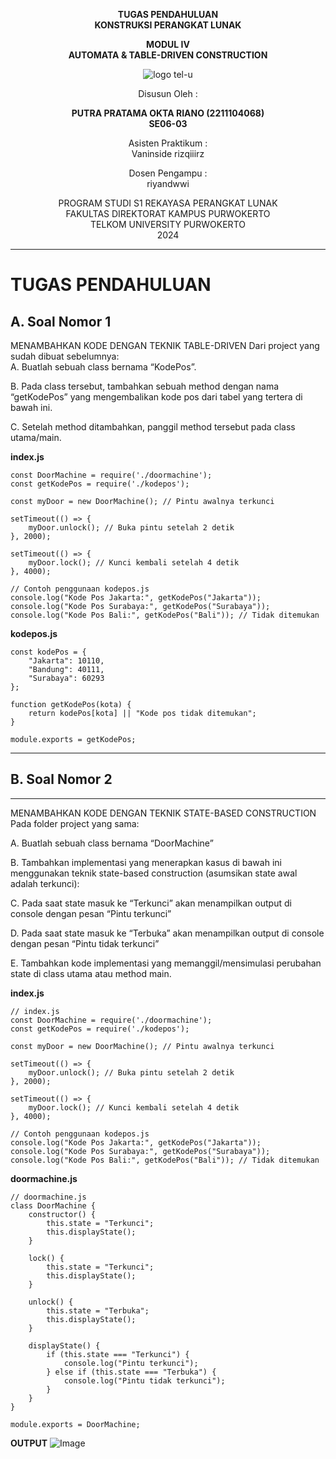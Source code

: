 <div align="center">

**TUGAS PENDAHULUAN**  
**KONSTRUKSI PERANGKAT LUNAK**

**MODUL IV**  
**AUTOMATA & TABLE-DRIVEN CONSTRUCTION**

![logo tel-u](https://github.com/user-attachments/assets/3a44181d-9c92-47f6-8cf0-87755117fd99)

Disusun Oleh :

**PUTRA PRATAMA OKTA RIANO (2211104068)**  
**SE06-03**

Asisten Praktikum :  
Vaninside
rizqiiirz

Dosen Pengampu :  <br>
riyandwwi

PROGRAM STUDI S1 REKAYASA PERANGKAT LUNAK  
FAKULTAS DIREKTORAT KAMPUS PURWOKERTO  
TELKOM UNIVERSITY PURWOKERTO  
2024

</div>

---

# TUGAS PENDAHULUAN

## A. Soal Nomor 1

MENAMBAHKAN KODE DENGAN TEKNIK TABLE-DRIVEN Dari project yang sudah dibuat sebelumnya:<br>
A. Buatlah sebuah class bernama “KodePos”. </p>
B. Pada class tersebut, tambahkan sebuah method dengan nama “getKodePos” yang
mengembalikan kode pos dari tabel yang tertera di bawah ini. </p>
C. Setelah method ditambahkan, panggil method tersebut pada class utama/main. </p>

**index.js** 
```
const DoorMachine = require('./doormachine');
const getKodePos = require('./kodepos');

const myDoor = new DoorMachine(); // Pintu awalnya terkunci

setTimeout(() => {
    myDoor.unlock(); // Buka pintu setelah 2 detik
}, 2000);

setTimeout(() => {
    myDoor.lock(); // Kunci kembali setelah 4 detik
}, 4000);

// Contoh penggunaan kodepos.js
console.log("Kode Pos Jakarta:", getKodePos("Jakarta"));
console.log("Kode Pos Surabaya:", getKodePos("Surabaya"));
console.log("Kode Pos Bali:", getKodePos("Bali")); // Tidak ditemukan

```
**kodepos.js**
```
const kodePos = {
    "Jakarta": 10110,
    "Bandung": 40111,
    "Surabaya": 60293
};

function getKodePos(kota) {
    return kodePos[kota] || "Kode pos tidak ditemukan";
}

module.exports = getKodePos;

```

---
## B. Soal Nomor 2
---
MENAMBAHKAN KODE DENGAN TEKNIK STATE-BASED CONSTRUCTION Pada folder project yang sama: </p>
A. Buatlah sebuah class bernama “DoorMachine” </p>
B. Tambahkan implementasi yang menerapkan kasus di bawah ini menggunakan teknik state-based construction (asumsikan state awal adalah terkunci): </p>
C. Pada saat state masuk ke “Terkunci” akan menampilkan output di console dengan pesan “Pintu terkunci” </p>
D. Pada saat state masuk ke “Terbuka” akan menampilkan output di console dengan pesan “Pintu tidak terkunci” </p>
E. Tambahkan kode implementasi yang memanggil/mensimulasi perubahan state di class utama atau method main. </p>

**index.js**
```
// index.js
const DoorMachine = require('./doormachine');
const getKodePos = require('./kodepos');

const myDoor = new DoorMachine(); // Pintu awalnya terkunci

setTimeout(() => {
    myDoor.unlock(); // Buka pintu setelah 2 detik
}, 2000);

setTimeout(() => {
    myDoor.lock(); // Kunci kembali setelah 4 detik
}, 4000);

// Contoh penggunaan kodepos.js
console.log("Kode Pos Jakarta:", getKodePos("Jakarta"));
console.log("Kode Pos Surabaya:", getKodePos("Surabaya"));
console.log("Kode Pos Bali:", getKodePos("Bali")); // Tidak ditemukan
```
**doormachine.js**
```
// doormachine.js
class DoorMachine {
    constructor() {
        this.state = "Terkunci";
        this.displayState();
    }

    lock() {
        this.state = "Terkunci";
        this.displayState();
    }

    unlock() {
        this.state = "Terbuka";
        this.displayState();
    }

    displayState() {
        if (this.state === "Terkunci") {
            console.log("Pintu terkunci");
        } else if (this.state === "Terbuka") {
            console.log("Pintu tidak terkunci");
        }
    }
}

module.exports = DoorMachine;
```
**OUTPUT**
![Image](https://github.com/user-attachments/assets/5a24c50a-8743-4b30-a623-6ce208b8f9d0)
